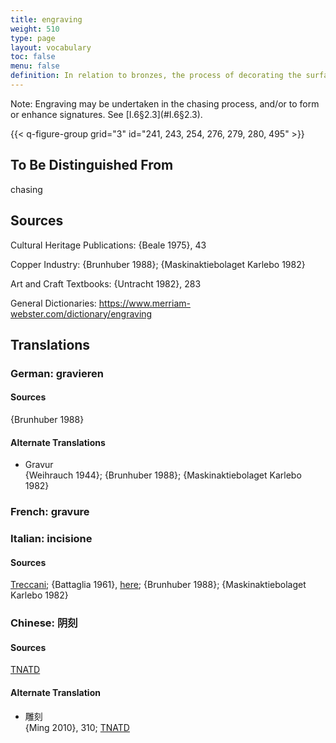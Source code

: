 ```yaml
---
title: engraving
weight: 510
type: page
layout: vocabulary
toc: false
menu: false
definition: In relation to bronzes, the process of decorating the surface by removing material with a chisel, burin, or graver that creates a V-shaped groove.
---
```


<div class="backmatter">
Note: Engraving may be undertaken in the chasing process, and/or to form or enhance signatures. See [I.6§2.3](#I.6§2.3).
</div>

{{< q-figure-group grid="3" id="241, 243, 254, 276, 279, 280, 495" >}}

## To Be Distinguished From

chasing

## Sources

Cultural Heritage Publications: {Beale 1975}, 43

Copper Industry: {Brunhuber 1988}; {Maskinaktiebolaget Karlebo 1982}

Art and Craft Textbooks: {Untracht 1982}, 283

General Dictionaries: <https://www.merriam-webster.com/dictionary/engraving>

## Translations

<div class="accordion">

### German: **gravieren**

#### Sources

{Brunhuber 1988}

#### Alternate Translations

- Gravur<br/>
  {Weihrauch 1944}; {Brunhuber 1988}; {Maskinaktiebolaget Karlebo 1982}

### French: **gravure**

### Italian: **incisione**

#### Sources

[Treccani](http://www.treccani.it/vocabolario/incisione/); {Battaglia 1961}, [here](http://www.gdli.it/pdf_viewer/Scripts/pdf.js/web/viewer.asp?file=/PDF/GDLI07/GDLI_07_ocr_693.pdf&parola=incisione); {Brunhuber 1988}; {Maskinaktiebolaget Karlebo 1982}

### Chinese: **阴刻**

#### Sources

[TNATD](https://terms.naer.edu.tw/detail/3608499/?index=3)

#### Alternate Translation

- 雕刻<br/>
  {Ming 2010}, 310; [TNATD](https://terms.naer.edu.tw/detail/14191105/?index=9)
